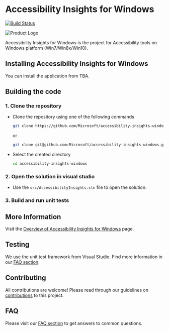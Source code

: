<!-- Copyright (c) Microsoft Corporation. All rights reserved.
     Licensed under the MIT License. -->
# Accessibility Insights for Windows

[![Build Status](https://dev.azure.com/accessibility-insights/Accessibility%20Insights/_apis/build/status/Microsoft.accessibility-insights-windows-CI?branchName=master)](https://dev.azure.com/accessibility-insights/Accessibility%20Insights/_build/latest?definitionId=3&branchName=master)

![Product Logo](./brand/brand-blue-128px.png)


Accessibility Insights for Windows is the project for Accessibility tools on Windows platform (Win7/Win8x/Win10).

## Installing Accessibility Insights for Windows
You can install the application from TBA.

## Building the code
### 1. Clone the repository
- Clone the repository using one of the following commands
  ``` bash
  git clone https://github.com/Microsoft/accessibility-insights-windows.git
  ```
  or
  ``` bash
  git clone git@github.com:Microsoft/accessibility-insights-windows.git
  ```
- Select the created directory
  ``` bash
  cd accessibility-insights-windows
  ```

### 2. Open the solution in visual studio
- Use the `src/AccessibilityInsights.sln` file to open the solution.

### 3. Build and run unit tests

## More Information
  Visit the [Overview of Accessibility Insights for Windows](./docs/Overview.md) page.

## Testing
We use the unit test framework from Visual Studio. Find more information in our [FAQ section](docs/FAQ.md).

## Contributing
All contributions are welcome! Please read through our guidelines on [contributions](Contributing.md) to this project.

## FAQ
Please visit our [FAQ section](docs/FAQ.md) to get answers to common questions.
